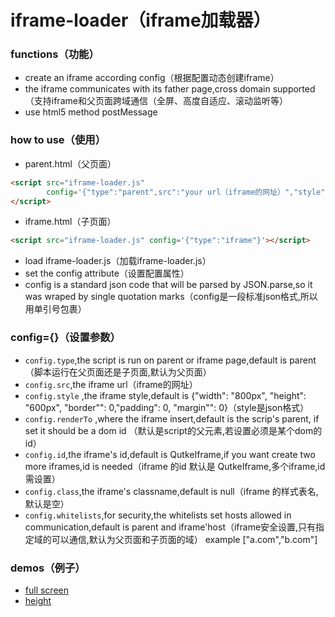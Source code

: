 iframe-loader（iframe加载器）
==============================

### functions（功能）

* create an  iframe according config（根据配置动态创建iframe）
* the iframe communicates with its father page,cross domain supported（支持iframe和父页面跨域通信（全屏、高度自适应、滚动监听等）
* use html5 method postMessage

### how to use（使用）

* parent.html（父页面）

```html
<script src="iframe-loader.js"
        config='{"type":"parent",src":"your url（iframe的网址）","style":{"width":"800px","height":"600px"},"renderTo":"myDiv","id":"myIframe"}'>
</script>
```

* iframe.html（子页面）

```html
<script src="iframe-loader.js" config='{"type":"iframe"}'></script>
```

* load iframe-loader.js（加载iframe-loader.js）
* set the config attribute（设置配置属性）
* config is a standard json code that will be parsed by JSON.parse,so it was wraped by single quotation marks（config是一段标准json格式,所以用单引号包裹）

### config={}（设置参数）

* `config.type`,the script is run on parent or iframe page,default is parent（脚本运行在父页面还是子页面,默认为父页面）
* `config.src`,the iframe url（iframe的网址）
* `config.style` ,the iframe style,default is {"width": "800px", "height": "600px", "border"": 0,"padding": 0, "margin"": 0}（style是json格式）
* `config.renderTo` ,where the iframe insert,default is the scrip's parent, if set it should be  a dom id （默认是script的父元素,若设置必须是某个dom的id）
* `config.id`,the iframe's id,default is QutkeIframe,if you want create two more iframes,id is needed（iframe 的id 默认是 QutkeIframe,多个iframe,id需设置）
* `config.class`,the iframe's classname,default is null（iframe 的样式表名,默认是空）
* `config.whitelists`,for security,the whitelists set hosts allowed in communication,default is parent and iframe'host（iframe安全设置,只有指定域的可以通信,默认为父页面和子页面的域） example ["a.com","b.com"]

### demos（例子）

* [full screen](http://21k.github.io/iframe-loader/demos/index.htm)
* [height](http://21k.github.io/iframe-loader/demos/parent.html)

